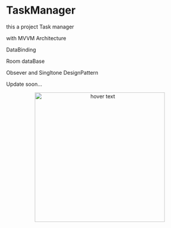# TaskManager
this a project Task manager


with MVVM Architecture


DataBinding


Room dataBase


Obsever and Singltone DesignPattern


Update soon...


<p align="center">
  <img src="https://www.google.com/url?sa=i&url=https%3A%2F%2Ficons8.com%2Ficon%2F916%2Frunning&psig=AOvVaw2eVMa9QckHglX1OsBT6t3J&ust=1612438675549000&source=images&cd=vfe&ved=0CAIQjRxqFwoTCIDk96XQze4CFQAAAAAdAAAAABAD" width="350" title="hover text">
</p>
